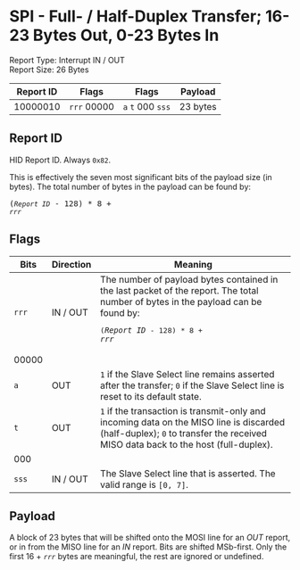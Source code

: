 
# SPI - Full- / Half-Duplex Transfer; 16-23 Bytes Out, 0-23 Bytes In
Report Type: Interrupt IN / OUT<br />
Report Size: 26 Bytes

| Report ID | Flags | Flags | Payload |
|-----------|-------|-------|---------|
| 10000010 | `rrr`&nbsp;00000 | `a`&nbsp;`t`&nbsp;000&nbsp;`sss` | 23 bytes |

## Report ID
HID Report ID.  Always `0x82`.

This is effectively the seven most significant bits of the payload size (in bytes).  The total number of bytes in the payload can be found by: <pre>(*`Report ID`* - 128) * 8 + *`rrr`*</pre>

## Flags

| Bits  | Direction | Meaning |
|-------|-----------|---------|
| `rrr` | IN / OUT  | The number of payload bytes contained in the last packet of the report.  The total number of bytes in the payload can be found by: <pre>(*`Report ID`* - 128) * 8 + *`rrr`*</pre> |
| 00000 |          |                                                                       |
| `a`   | OUT      | `1` if the Slave Select line remains asserted after the transfer; `0` if the Slave Select line is reset to its default state. |
| `t`   | OUT      | `1` if the transaction is transmit-only and incoming data on the MISO line is discarded (half-duplex); `0` to transfer the received MISO data back to the host (full-duplex). |
| 000   |          |                                                                       |
| `sss` | IN / OUT | The Slave Select line that is asserted.  The valid range is `[0, 7]`. |

## Payload
A block of 23 bytes that will be shifted onto the MOSI line for an *OUT* report, or in from the MISO line for an *IN* report.  Bits are shifted MSb-first.  Only the first 16 + *`rrr`* bytes are meaningful, the rest are ignored or undefined.
